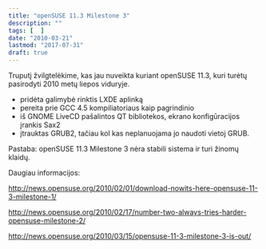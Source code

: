 ```yaml
---
title: "openSUSE 11.3 Milestone 3"
description: ""
tags: [  ]
date: "2010-03-21"
lastmod: "2017-07-31"
draft: true
---
```

Truputį žvilgtelėkime, kas jau nuveikta kuriant openSUSE 11.3, kuri turėtų pasirodyti 2010 metų liepos viduryje.

*   pridėta galimybė rinktis LXDE aplinką
*   pereita prie GCC 4.5 kompiliatoriaus kaip pagrindinio
*   iš GNOME LiveCD pašalintos QT bibliotekos, ekrano konfigūracijos įrankis Sax2
*   įtrauktas GRUB2, tačiau kol kas neplanuojama jo naudoti vietoj GRUB.

Pastaba: openSUSE 11.3 Milestone 3 nėra stabili sistema ir turi žinomų klaidų.

Daugiau informacijos:

http://news.opensuse.org/2010/02/01/download-nowits-here-opensuse-11-3-milestone-1/

http://news.opensuse.org/2010/02/17/number-two-always-tries-harder-opensuse-milestone-2/

http://news.opensuse.org/2010/03/15/opensuse-11-3-milestone-3-is-out/
